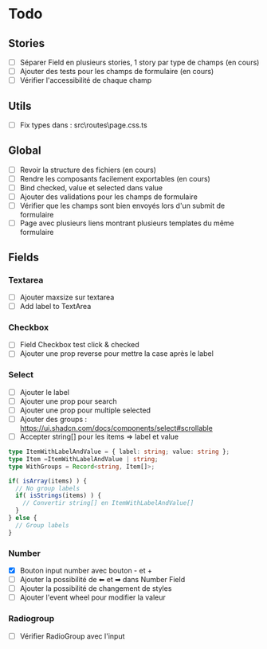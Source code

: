 # Todo

## Stories

- [ ] Séparer Field en plusieurs stories, 1 story par type de champs (en cours)
- [ ] Ajouter des tests pour les champs de formulaire (en cours)
- [ ] Vérifier l'accessibilité de chaque champ

## Utils

- [ ] Fix types dans : src\routes\page.css.ts

## Global

- [ ] Revoir la structure des fichiers (en cours)
- [ ] Rendre les composants facilement exportables (en cours)
- [ ] Bind checked, value et selected dans value
- [ ] Ajouter des validations pour les champs de formulaire
- [ ] Vérifier que les champs sont bien envoyés lors d'un submit de formulaire
- [ ] Page avec plusieurs liens montrant plusieurs templates du même formulaire

## Fields

### Textarea
- [ ] Ajouter maxsize sur textarea
- [ ] Add label to TextArea

### Checkbox
- [ ] Field Checkbox test click & checked
- [ ] Ajouter une prop reverse pour mettre la case après le label

### Select
- [ ] Ajouter le label
- [ ] Ajouter une prop pour search
- [ ] Ajouter une prop pour multiple selected
- [ ] Ajouter des groups : https://ui.shadcn.com/docs/components/select#scrollable
- [ ] Accepter string[] pour les items => label et value
```ts
type ItemWithLabelAndValue = { label: string; value: string };
type Item =ItemWithLabelAndValue | string;
type WithGroups = Record<string, Item[]>;

if( isArray(items) ) {
  // No group labels
  if( isStrings(items) ) {
    // Convertir string[] en ItemWithLabelAndValue[]
  }
} else {
  // Group labels
}
```

### Number
- [x] Bouton input number avec bouton - et +
- [ ] Ajouter la possibilité de ⬅ et ➡ dans Number Field
- [ ] Ajouter la possibilité de changement de styles
- [ ] Ajouter l'event wheel pour modifier la valeur

### Radiogroup
- [ ] Vérifier RadioGroup avec l'input
